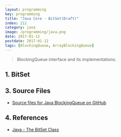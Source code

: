 ```yaml
---
layout: programming
key: programming
title: "Java Core - BitSet(Draft)"
index: 212
category: java
image: /programming/java.png
date: 2017-01-12
postdate: 2017-01-12
tags: [BlockingQueue, ArrayBlockingQueue]
---
```


> BlockingQueue interface and its implementations.

## 1. BitSet



## 3. Source Files
* [Source files for Java BlockingQueue on GitHub](https://github.com/jojozhuang/java-programming/tree/master/java-blockingqueue)

## 4. References
* [Java - The BitSet Class](https://www.tutorialspoint.com/java/java_bitset_class.htm)
